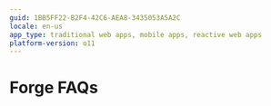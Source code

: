 ```yaml
---
guid: 1BB5FF22-B2F4-42C6-AEA8-3435053A5A2C
locale: en-us
app_type: traditional web apps, mobile apps, reactive web apps
platform-version: o11
---
```


# Forge FAQs
